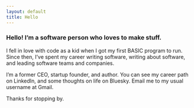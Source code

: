 ```yaml
---
layout: default
title: Hello
---
```


### Hello! I’m a software person who loves to make stuff.

I fell in love with code as a kid when I got my first BASIC program to run. Since then, I’ve spent my career writing software, writing about software, and leading software teams and companies.

I’m a former CEO, startup founder, and author. You can see my career path on LinkedIn, and some thoughts on life on Bluesky. Email me to my usual username at Gmail.

Thanks for stopping by.